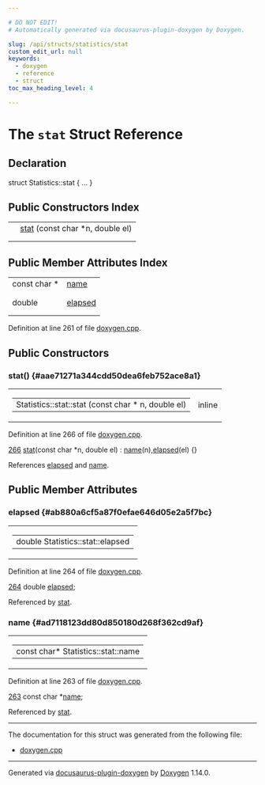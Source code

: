 ```yaml
---

# DO NOT EDIT!
# Automatically generated via docusaurus-plugin-doxygen by Doxygen.

slug: /api/structs/statistics/stat
custom_edit_url: null
keywords:
  - doxygen
  - reference
  - struct
toc_max_heading_level: 4

---
```


<div class="doxyPage">

# The `stat` Struct Reference



## Declaration

<div class="doxyDeclaration">
struct Statistics::stat { ... }
</div>

## Public Constructors Index

<table class="doxyMembersIndex">

<tr class="doxyMemberIndexItem">
<td class="doxyMemberIndexItemType" align="left" valign="top"></td>
<td class="doxyMemberIndexItemName" align="left" valign="top"><a href="#aae71271a344cdd50dea6feb752ace8a1">stat</a> (const char *n, double el)</td>
</tr>
<tr class="doxyMemberIndexDescription">
<td class="doxyMemberIndexDescriptionLeft"></td>
<td class="doxyMemberIndexDescriptionRight">
</td>
</tr>
<tr class="doxyMemberIndexSeparator">
<td class="doxyMemberIndexSeparator" colspan="2"></td>
</tr>

</table>

## Public Member Attributes Index

<table class="doxyMembersIndex">

<tr class="doxyMemberIndexItem">
<td class="doxyMemberIndexItemType" align="left" valign="top">const char *</td>
<td class="doxyMemberIndexItemName" align="left" valign="top"><a href="#ad7118123dd80d850180d268f362cd9af">name</a></td>
</tr>
<tr class="doxyMemberIndexDescription">
<td class="doxyMemberIndexDescriptionLeft"></td>
<td class="doxyMemberIndexDescriptionRight">
</td>
</tr>
<tr class="doxyMemberIndexSeparator">
<td class="doxyMemberIndexSeparator" colspan="2"></td>
</tr>

<tr class="doxyMemberIndexItem">
<td class="doxyMemberIndexItemType" align="left" valign="top">double</td>
<td class="doxyMemberIndexItemName" align="left" valign="top"><a href="#ab880a6cf5a87f0efae646d05e2a5f7bc">elapsed</a></td>
</tr>
<tr class="doxyMemberIndexDescription">
<td class="doxyMemberIndexDescriptionLeft"></td>
<td class="doxyMemberIndexDescriptionRight">
</td>
</tr>
<tr class="doxyMemberIndexSeparator">
<td class="doxyMemberIndexSeparator" colspan="2"></td>
</tr>

</table>


<p>Definition at line 261 of file <a href="/web-doxygen/docs/api/files/src/doxygen-cpp">doxygen.cpp</a>.</p>

<div class="doxySectionDef">

## Public Constructors

### stat() {#aae71271a344cdd50dea6feb752ace8a1}

<div class="doxyMemberItem">
<div class="doxyMemberProto">
<table class="doxyMemberLabels">
<tr class="doxyMemberLabels">
<td class="doxyMemberLabelsLeft">
<table class="doxyMemberName">
<tr>
<td class="doxyMemberName">Statistics::stat::stat (const char * n, double el)</td>
</tr>
</table>
</td>
<td class="doxyMemberLabelsRight">
<span class="doxyMemberLabels">
<span class="doxyMemberLabel inline">inline</span>
</span>
</td>
</tr>
</table>
</div>
<div class="doxyMemberDoc">


<p>Definition at line 266 of file <a href="/web-doxygen/docs/api/files/src/doxygen-cpp">doxygen.cpp</a>.</p>

<div class="doxyProgramListing">

<div class="doxyCodeLine"><span class="doxyLineNumber"><a href="#aae71271a344cdd50dea6feb752ace8a1">266</a></span><span class="doxyLineContent"><span class="doxyHighlight">      <a href="#aae71271a344cdd50dea6feb752ace8a1">stat</a>(</span><span class="doxyHighlightKeyword">const</span><span class="doxyHighlight"> </span><span class="doxyHighlightKeywordType">char</span><span class="doxyHighlight"> *n, </span><span class="doxyHighlightKeywordType">double</span><span class="doxyHighlight"> el) : <a href="#ad7118123dd80d850180d268f362cd9af">name</a>(n),<a href="#ab880a6cf5a87f0efae646d05e2a5f7bc">elapsed</a>(el) {}</span></span></div>

</div>


References <a href="#ab880a6cf5a87f0efae646d05e2a5f7bc">elapsed</a> and <a href="#ad7118123dd80d850180d268f362cd9af">name</a>.
</div>
</div>

</div>

<div class="doxySectionDef">

## Public Member Attributes

### elapsed {#ab880a6cf5a87f0efae646d05e2a5f7bc}

<div class="doxyMemberItem">
<div class="doxyMemberProto">
<table class="doxyMemberLabels">
<tr class="doxyMemberLabels">
<td class="doxyMemberLabelsLeft">
<table class="doxyMemberName">
<tr>
<td class="doxyMemberName">double Statistics::stat::elapsed</td>
</tr>
</table>
</td>
</tr>
</table>
</div>
<div class="doxyMemberDoc">


<p>Definition at line 264 of file <a href="/web-doxygen/docs/api/files/src/doxygen-cpp">doxygen.cpp</a>.</p>

<div class="doxyProgramListing">

<div class="doxyCodeLine"><span class="doxyLineNumber"><a href="#ab880a6cf5a87f0efae646d05e2a5f7bc">264</a></span><span class="doxyLineContent"><span class="doxyHighlight">      </span><span class="doxyHighlightKeywordType">double</span><span class="doxyHighlight"> <a href="#ab880a6cf5a87f0efae646d05e2a5f7bc">elapsed</a>;</span></span></div>

</div>


Referenced by <a href="#aae71271a344cdd50dea6feb752ace8a1">stat</a>.
</div>
</div>

### name {#ad7118123dd80d850180d268f362cd9af}

<div class="doxyMemberItem">
<div class="doxyMemberProto">
<table class="doxyMemberLabels">
<tr class="doxyMemberLabels">
<td class="doxyMemberLabelsLeft">
<table class="doxyMemberName">
<tr>
<td class="doxyMemberName">const char* Statistics::stat::name</td>
</tr>
</table>
</td>
</tr>
</table>
</div>
<div class="doxyMemberDoc">


<p>Definition at line 263 of file <a href="/web-doxygen/docs/api/files/src/doxygen-cpp">doxygen.cpp</a>.</p>

<div class="doxyProgramListing">

<div class="doxyCodeLine"><span class="doxyLineNumber"><a href="#ad7118123dd80d850180d268f362cd9af">263</a></span><span class="doxyLineContent"><span class="doxyHighlight">      </span><span class="doxyHighlightKeyword">const</span><span class="doxyHighlight"> </span><span class="doxyHighlightKeywordType">char</span><span class="doxyHighlight"> *<a href="#ad7118123dd80d850180d268f362cd9af">name</a>;</span></span></div>

</div>


Referenced by <a href="#aae71271a344cdd50dea6feb752ace8a1">stat</a>.
</div>
</div>

</div>

<hr/>

<p>The documentation for this struct was generated from the following file:</p>

<ul>
<li><a href="/web-doxygen/docs/api/files/src/doxygen-cpp">doxygen.cpp</a></li>
</ul>

<hr/>

<p class="doxyGeneratedBy">Generated via <a href="https://github.com/xpack/docusaurus-plugin-doxygen">docusaurus-plugin-doxygen</a> by <a href="https://www.doxygen.nl">Doxygen</a> 1.14.0.</p>

</div>
